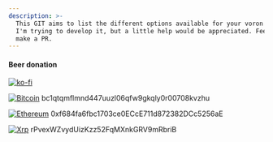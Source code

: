 ```yaml
---
description: >-
  This GIT aims to list the different options available for your voron printer. 
  I'm trying to develop it, but a little help would be appreciated. Feel free to
  make a PR.
---
```






#### Beer donation

[![ko-fi](https://camo.githubusercontent.com/70e2ef5e0263b261f9a2a314bb1d6919d1d43292eed117fe8fc766a68c7d96ea/68747470733a2f2f6b6f2d66692e636f6d2f696d672f676974687562627574746f6e5f736d2e737667)](https://ko-fi.com/W7W6USGTM)

[![Bitcoin](https://camo.githubusercontent.com/f831665f50b89cdcff340e05d11537a1dd48eb91fa59b075ad1751ea19a0a5a6/68747470733a2f2f696d672e736869656c64732e696f2f62616467652f426974636f696e2d3030303f7374796c653d666f722d7468652d6261646765266c6f676f3d626974636f696e266c6f676f436f6c6f723d7768697465)](https://camo.githubusercontent.com/f831665f50b89cdcff340e05d11537a1dd48eb91fa59b075ad1751ea19a0a5a6/68747470733a2f2f696d672e736869656c64732e696f2f62616467652f426974636f696e2d3030303f7374796c653d666f722d7468652d6261646765266c6f676f3d626974636f696e266c6f676f436f6c6f723d7768697465) bc1qtqmflmnd447uuzl06qfw9gkqly0r00708kvzhu

[![Ethereum](https://camo.githubusercontent.com/1788b613aea12a78a4ce96876ba84a422afae1fe5b514a7c95489d4cf21ecb88/68747470733a2f2f696d672e736869656c64732e696f2f62616467652f457468657265756d2d3343334333443f7374796c653d666f722d7468652d6261646765266c6f676f3d457468657265756d266c6f676f436f6c6f723d7768697465)](https://camo.githubusercontent.com/1788b613aea12a78a4ce96876ba84a422afae1fe5b514a7c95489d4cf21ecb88/68747470733a2f2f696d672e736869656c64732e696f2f62616467652f457468657265756d2d3343334333443f7374796c653d666f722d7468652d6261646765266c6f676f3d457468657265756d266c6f676f436f6c6f723d7768697465) 0xf684fa6fbc1703ce0ECcE711d872382DCc5256aE

[![Xrp](https://camo.githubusercontent.com/6463c889603ff85f5a585526aea21655ec7ef71c5f0e644ff63fd2e26a35ea74/68747470733a2f2f696d672e736869656c64732e696f2f62616467652f5872702d626c61636b3f7374796c653d666f722d7468652d6261646765266c6f676f3d787270266c6f676f436f6c6f723d7768697465)](https://camo.githubusercontent.com/6463c889603ff85f5a585526aea21655ec7ef71c5f0e644ff63fd2e26a35ea74/68747470733a2f2f696d672e736869656c64732e696f2f62616467652f5872702d626c61636b3f7374796c653d666f722d7468652d6261646765266c6f676f3d787270266c6f676f436f6c6f723d7768697465) rPvexWZvydUizKzz52FqMXnkGRV9mRbriB
